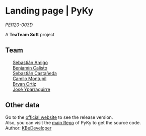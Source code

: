 # Landing page | PyKy

*PEI120-003D*

A **TeaTeam Soft** project

## Team

&nbsp;&nbsp;&nbsp;&nbsp;&nbsp;&nbsp;[Sebastián Amigo](https://github.com/huntermasterr)<br/>
&nbsp;&nbsp;&nbsp;&nbsp;&nbsp;&nbsp;[Benjamín Calisto](https://github.com/KBeDeveloper)<br/>
&nbsp;&nbsp;&nbsp;&nbsp;&nbsp;&nbsp;[Sebastián Castañeda](https://github.com/SebCastaneda)<br/>
&nbsp;&nbsp;&nbsp;&nbsp;&nbsp;&nbsp;[Camilo Montupil](https://github.com/camiloJTG)<br/>
&nbsp;&nbsp;&nbsp;&nbsp;&nbsp;&nbsp;[Bryan Ortiz](https://github.com/RoyalSylphID)<br/>
&nbsp;&nbsp;&nbsp;&nbsp;&nbsp;&nbsp;[José Yparraguirre](https://github.com/joseyparraguirre)<br/>

## Other data

Go to the [official website](https://teateam.github.io/pyky-landing/) to see the release version.
<br/>
Also, you can visit the [main Repo](https://github.com/TeaTeam/Pyky) of PyKy to get the source code.
<br/>
Author: [KBeDeveloper](https://github.com/KBeDeveloper)
